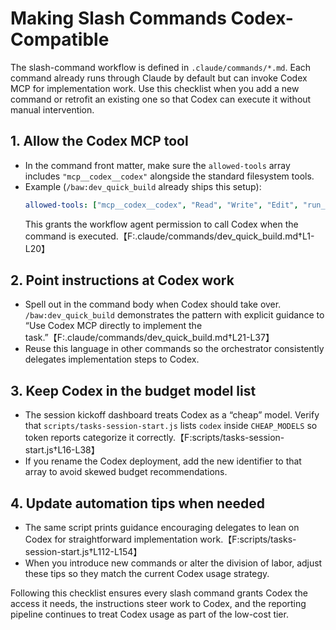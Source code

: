 # Making Slash Commands Codex-Compatible

The slash-command workflow is defined in `.claude/commands/*.md`. Each command already runs through Claude by default but can invoke Codex MCP for implementation work. Use this checklist when you add a new command or retrofit an existing one so that Codex can execute it without manual intervention.

## 1. Allow the Codex MCP tool
- In the command front matter, make sure the `allowed-tools` array includes `"mcp__codex__codex"` alongside the standard filesystem tools.
- Example (`/baw:dev_quick_build` already ships this setup):
  ```yaml
  allowed-tools: ["mcp__codex__codex", "Read", "Write", "Edit", "run_shell_command"]
  ```
  This grants the workflow agent permission to call Codex when the command is executed.【F:.claude/commands/dev_quick_build.md†L1-L20】

## 2. Point instructions at Codex work
- Spell out in the command body when Codex should take over. `/baw:dev_quick_build` demonstrates the pattern with explicit guidance to “Use Codex MCP directly to implement the task.”【F:.claude/commands/dev_quick_build.md†L21-L37】
- Reuse this language in other commands so the orchestrator consistently delegates implementation steps to Codex.

## 3. Keep Codex in the budget model list
- The session kickoff dashboard treats Codex as a “cheap” model. Verify that `scripts/tasks-session-start.js` lists `codex` inside `CHEAP_MODELS` so token reports categorize it correctly.【F:scripts/tasks-session-start.js†L16-L38】
- If you rename the Codex deployment, add the new identifier to that array to avoid skewed budget recommendations.

## 4. Update automation tips when needed
- The same script prints guidance encouraging delegates to lean on Codex for straightforward implementation work.【F:scripts/tasks-session-start.js†L112-L154】
- When you introduce new commands or alter the division of labor, adjust these tips so they match the current Codex usage strategy.

Following this checklist ensures every slash command grants Codex the access it needs, the instructions steer work to Codex, and the reporting pipeline continues to treat Codex usage as part of the low-cost tier.
